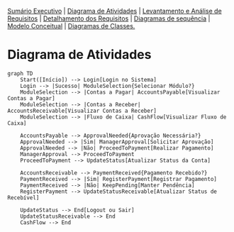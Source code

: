 [Sumário Executivo](README.SE.md) | [Diagrama de Atividades](README.DA.md) | [Levantamento e Análise de Requisitos](README.LAR.md) | [Detalhamento dos Requisitos](README.DR.md) | [Diagramas de sequência]() | [Modelo Conceitual](README.MC.md) | [Diagramas de Classes.](README.DC.md) 

# Diagrama de Atividades

```mermaid
graph TD
    Start([Início]) --> Login[Login no Sistema]
    Login --> |Sucesso| ModuleSelection{Selecionar Módulo?}
    ModuleSelection --> |Contas a Pagar| AccountsPayable[Visualizar Contas a Pagar]
    ModuleSelection --> |Contas a Receber| AccountsReceivable[Visualizar Contas a Receber]
    ModuleSelection --> |Fluxo de Caixa| CashFlow[Visualizar Fluxo de Caixa]

    AccountsPayable --> ApprovalNeeded{Aprovação Necessária?}
    ApprovalNeeded --> |Sim| ManagerApproval[Solicitar Aprovação]
    ApprovalNeeded --> |Não| ProceedToPayment[Realizar Pagamento]
    ManagerApproval --> ProceedToPayment
    ProceedToPayment --> UpdateStatus[Atualizar Status da Conta]

    AccountsReceivable --> PaymentReceived{Pagamento Recebido?}
    PaymentReceived --> |Sim| RegisterPayment[Registrar Pagamento]
    PaymentReceived --> |Não| KeepPending[Manter Pendência]
    RegisterPayment --> UpdateStatusReceivable[Atualizar Status de Recebível]

    UpdateStatus --> End[Logout ou Sair]
    UpdateStatusReceivable --> End
    CashFlow --> End
```
